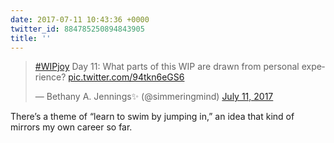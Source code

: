 ```yaml
---
date: 2017-07-11 10:43:36 +0000
twitter_id: 884785250894843905
title: ''
---
```


<blockquote class="twitter-tweet"><p lang="en" dir="ltr"><a href="https://twitter.com/hashtag/WIPjoy?src=hash&amp;ref_src=twsrc%5Etfw">#WIPjoy</a> Day 11: What parts of this WIP are drawn from personal experience? <a href="https://t.co/94tkn6eGS6">pic.twitter.com/94tkn6eGS6</a></p>&mdash; Bethany A. Jennings✨ (@simmeringmind) <a href="https://twitter.com/simmeringmind/status/884615457273257985?ref_src=twsrc%5Etfw">July 11, 2017</a></blockquote>
<script async src="https://platform.twitter.com/widgets.js" charset="utf-8"></script>

There’s a theme of “learn to swim by jumping in,” an idea that kind of mirrors my own career so far.
